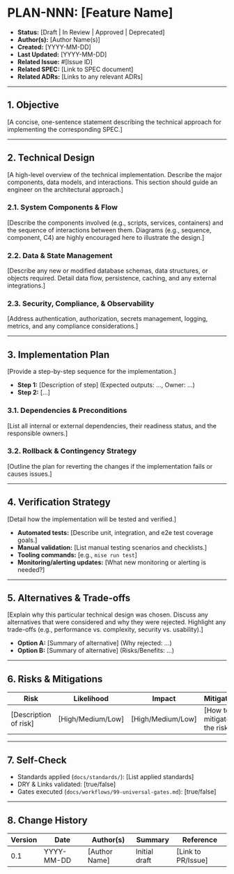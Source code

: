 <!--
This document is a template for a Technical Plan (PLAN).
For guidance, see Standard S2 · Specification & Planning Documents in `docs/standards`.
-->

# PLAN-NNN: [Feature Name]

*   **Status:** [Draft | In Review | Approved | Deprecated]
*   **Author(s):** [Author Name(s)]
*   **Created:** [YYYY-MM-DD]
*   **Last Updated:** [YYYY-MM-DD]
*   **Related Issue:** #[Issue ID]
*   **Related SPEC:** [Link to SPEC document]
*   **Related ADRs:** [Links to any relevant ADRs]

---

## 1. Objective

[A concise, one-sentence statement describing the technical approach for implementing the corresponding SPEC.]

---

## 2. Technical Design

[A high-level overview of the technical implementation. Describe the major components, data models, and interactions. This section should guide an engineer on the architectural approach.]

### 2.1. System Components & Flow

[Describe the components involved (e.g., scripts, services, containers) and the sequence of interactions between them. Diagrams (e.g., sequence, component, C4) are highly encouraged here to illustrate the design.]

### 2.2. Data & State Management

[Describe any new or modified database schemas, data structures, or objects required. Detail data flow, persistence, caching, and any external integrations.]

### 2.3. Security, Compliance, & Observability

[Address authentication, authorization, secrets management, logging, metrics, and any compliance considerations.]

---

## 3. Implementation Plan

[Provide a step-by-step sequence for the implementation.]

*   **Step 1:** [Description of step] (Expected outputs: ..., Owner: ...)
*   **Step 2:** [...]

### 3.1. Dependencies & Preconditions

[List all internal or external dependencies, their readiness status, and the responsible owners.]

### 3.2. Rollback & Contingency Strategy

[Outline the plan for reverting the changes if the implementation fails or causes issues.]

---

## 4. Verification Strategy

[Detail how the implementation will be tested and verified.]

*   **Automated tests:** [Describe unit, integration, and e2e test coverage goals.]
*   **Manual validation:** [List manual testing scenarios and checklists.]
*   **Tooling commands:** [e.g., `mise run test`]
*   **Monitoring/alerting updates:** [What new monitoring or alerting is needed?]

---

## 5. Alternatives & Trade-offs

[Explain why this particular technical design was chosen. Discuss any alternatives that were considered and why they were rejected. Highlight any trade-offs (e.g., performance vs. complexity, security vs. usability).]

*   **Option A:** [Summary of alternative] (Why rejected: ...)
*   **Option B:** [Summary of alternative] (Risks/Benefits: ...)

---

## 6. Risks & Mitigations

| Risk | Likelihood | Impact | Mitigation | Owner |
|---|---|---|---|---|
| [Description of risk] | [High/Medium/Low] | [High/Medium/Low] | [How to mitigate the risk] | [Owner] |

---

## 7. Self-Check

-   Standards applied (`docs/standards/`): [List applied standards]
-   DRY & Links validated: [true/false]
-   Gates executed (`docs/workflows/99-universal-gates.md`): [true/false]

---

## 8. Change History

| Version | Date | Author(s) | Summary | Reference |
|---|---|---|---|---|
| 0.1 | YYYY-MM-DD | [Author Name] | Initial draft | [Link to PR/Issue] |
